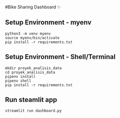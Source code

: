 #Bike Sharing Dashboard ✨

## Setup Environment - myenv
```
python3 -m venv myenv
source myenv/bin/activate
pip install -r requirements.txt
```

## Setup Environment - Shell/Terminal
```
mkdir proyek_analisis_data
cd proyek_analisis_data
pipenv install
pipenv shell
pip install -r requirements.txt
```

## Run steamlit app
```
streamlit run dashboard.py
```
